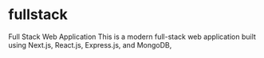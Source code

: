 # fullstack
 Full Stack Web Application This is a modern full-stack web application built using Next.js, React.js, Express.js, and MongoDB, 
